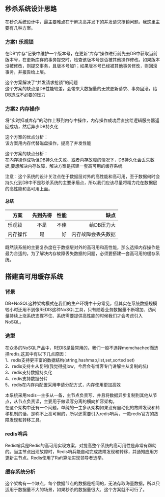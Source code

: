 ## 秒杀系统设计思路
在秒杀系统设计中，最主要难点在于解决高并发下的并发请求抢锁问题。我这里主要有几种方案。

### 方案1 乐观锁
在DB“库存”记录中维护一个版本号，在更新“库存”操作进行前先去DB中获取当前版本号，在更新库存的事务提交时，检查该版本号是否被其他操作修改。如果版本没被修改，则提交事务，且版本号加1；如果版本号已经被其他事务修改，则回滚事务，并报告给上层。

这个方案解决了“并发请求抢锁”的问题  
这个方案的缺点是DB性能较差，会带来大数据量的无效更新请求、事务回滚，给DB造成不必要的压力

### 方案2 内存操作
将“实时扣减库存”的动作上移到内存中操作，内存操作成功后直接给逻辑服务器返回成功，然后异步DB持久化 

这个方案的优点分析：  
该方案用内存代替磁盘操作，提高了并发性能


这个方案的缺点分析：  
在内存操作成功但DB持久化失败、或者内存故障的情况下，DB持久化会丢失数据,要想解决内存故障，解决方案是搭建一套高可用的缓存系统


注意：这个系统的设计关注点在于数据层对外的高性能和高可用，至于数据何时会持久化到DB中不是秒杀系统的主要矛盾点，所以我们应该尽量将精力花在数据层的高性能和高可用上面。

#### 总结

| 方案 | 先到先得 | 性能 | 缺点 | 
| - | :-: | -: | -: | 
| 乐观锁 | 不是 | 不佳 | 给DB压力大 | 
| 内存操作 | 是 | 好 | 内存故障会丢失数据 | 

既然该系统的主要复杂度在于数据层对外的高可用和高性能，那么选择内存操作是最为合适的，为了解决内存故障丢失数据的问题，必须要搭建一套高可用的缓存系统。

## 搭建高可用缓存系统

### 背景
DB+NoSQL这种架构模式在我们的生产环境中十分常见，但其实在系统数据规模较小时还用不到像REDIS这种NoSQL工具，只有随着业务数据量不断增加、访问量持续上涨系统支撑不住、系统需要提供高性能的时候我们才会考虑引入NoSQL。  

### 选型
在众多的NoSQL产品中，REDIS是最常用的，我们一般不选择memchached而选择redis,这其中有以下几点原因：  
1、redis支持更丰富的数据结构(string,hashmap,list,set,sorted set)  
2、redis支持主从复制(我觉得挺low，今后会有博客专门讲解主从复制的坑)  
3、redis支持数据持久化  
4、redis支持数据分片  
5、redis在内存内配置采用申请分配方式，内存使用更加高效  

本系统采用redis一主多从一备，主节点负责写、并且将数据异步复制到其他从节点，从节点负责读，主要用于做读写分离的横向扩容架构。  
在这个架构中还有一个问题，单纯的一主多从架构如果没有自动化的故障发现和转移机制的话，是称不上高可用的，所以还需要引入redis哨兵，一款redis官方的故障发现和转移工具。

### redis哨兵
Redis哨兵是Redis的高可用实现方案，对提高整个系统的高可用性是非常有帮助的。当主节点出现故障时，Redis哨兵能自动完成故障发现和转移，并通知应用方更新主节点。Redis使用了Raft算法实现领导者选举。


### 缓存系统分析
这个架构有一个缺点，每个数据节点的数据是相同的，无法存取海量数据，所以只适用于数据量不大的场景，如果秒杀的数据量很大，这个方案就不可行了。



